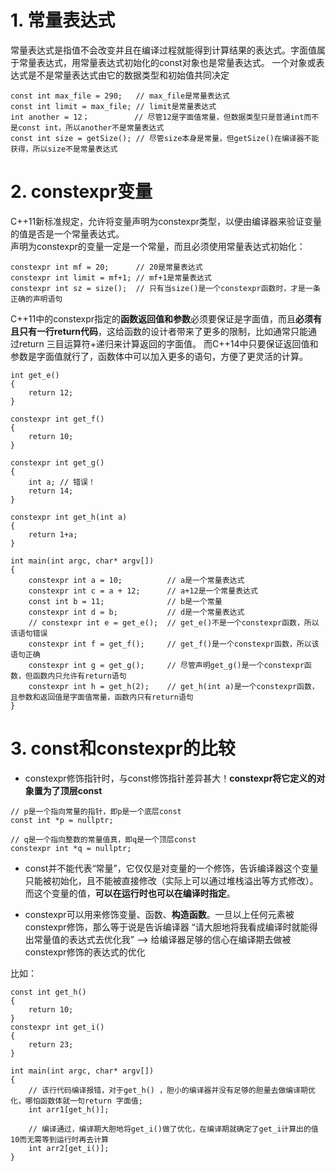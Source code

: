 # 1. 常量表达式

常量表达式是指值不会改变并且在编译过程就能得到计算结果的表达式。字面值属于常量表达式，用常量表达式初始化的const对象也是常量表达式。
一个对象或表达式是不是常量表达式由它的数据类型和初始值共同决定

```
const int max_file = 290;   // max_file是常量表达式
const int limit = max_file; // limit是常量表达式
int another = 12；          // 尽管12是字面值常量，但数据类型只是普通int而不是const int，所以another不是常量表达式
const int size = getSize(); // 尽管size本身是常量，但getSize()在编译器不能获得，所以size不是常量表达式
```

# 2. constexpr变量
C++11新标准规定，允许将变量声明为constexpr类型，以便由编译器来验证变量的值是否是一个常量表达式。  
声明为constexpr的变量一定是一个常量，而且必须使用常量表达式初始化：

```
constexpr int mf = 20;      // 20是常量表达式
constexpr int limit = mf+1; // mf+1是常量表达式
constexpr int sz = size();  // 只有当size()是一个constexpr函数时，才是一条正确的声明语句
```

C++11中的constexpr指定的**函数返回值和参数**必须要保证是字面值，而且**必须有且只有一行return代码**，这给函数的设计者带来了更多的限制，比如通常只能通过return 三目运算符+递归来计算返回的字面值。 
而C++14中只要保证返回值和参数是字面值就行了，函数体中可以加入更多的语句，方便了更灵活的计算。   

```
int get_e()
{
    return 12;
}

constexpr int get_f()
{
    return 10;
}

constexpr int get_g()
{
    int a; // 错误！
    return 14;
}

constexpr int get_h(int a)
{
    return 1+a;
}

int main(int argc, char* argv[])
{
    constexpr int a = 10;          // a是一个常量表达式
    constexpr int c = a + 12;      // a+12是一个常量表达式
    const int b = 11;              // b是一个常量
    constexpr int d = b;           // d是一个常量表达式
    // constexpr int e = get_e();  // get_e()不是一个constexpr函数，所以该语句错误
    constexpr int f = get_f();     // get_f()是一个constexpr函数，所以该语句正确
    constexpr int g = get_g();     // 尽管声明get_g()是一个constexpr函数，但函数内只允许有return语句
    constexpr int h = get_h(2);    // get_h(int a)是一个constexpr函数，且参数和返回值是字面值常量，函数内只有return语句
}
```

# 3. const和constexpr的比较
* constexpr修饰指针时，与const修饰指针差异甚大！**constexpr将它定义的对象置为了顶层const**
```
// p是一个指向常量的指针，即p是一个底层const
const int *p = nullptr;

// q是一个指向整数的常量值真，即q是一个顶层const
constexpr int *q = nullptr;
```

* const并不能代表“常量”，它仅仅是对变量的一个修饰，告诉编译器这个变量只能被初始化，且不能被直接修改（实际上可以通过堆栈溢出等方式修改）。而这个变量的值，**可以在运行时也可以在编译时指定**。

* constexpr可以用来修饰变量、函数、**构造函数**。一旦以上任何元素被constexpr修饰，那么等于说是告诉编译器 “请大胆地将我看成编译时就能得出常量值的表达式去优化我”  --> 给编译器足够的信心在编译期去做被constexpr修饰的表达式的优化  


比如：
```
const int get_h()
{
    return 10;
}
constexpr int get_i()
{
    return 23;
}

int main(int argc, char* argv[])
{
    // 该行代码编译报错，对于get_h() ，胆小的编译器并没有足够的胆量去做编译期优化，哪怕函数体就一句return 字面值;
    int arr1[get_h()];  

    // 编译通过，编译期大胆地将get_i()做了优化，在编译期就确定了get_i计算出的值10而无需等到运行时再去计算
    int arr2[get_i()];
}
```